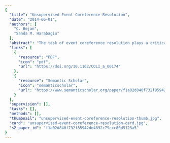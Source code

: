 ```yaml
---
{
  "title": "Unsupervised Event Coreference Resolution",
  "date": "2014-06-01",
  "authors": [
    "C. Bejan",
    "Sanda M. Harabagiu"
  ],
  "abstract": "The task of event coreference resolution plays a critical role in many natural language processing applications such as information extraction, question answering, and topic detection and tracking. In this article, we describe a new class of unsupervised, nonparametric Bayesian models with the purpose of probabilistically inferring coreference clusters of event mentions from a collection of unlabeled documents. In order to infer these clusters, we automatically extract various lexical, syntactic, and semantic features for each event mention from the document collection. Extracting a rich set of features for each event mention allows us to cast event coreference resolution as the task of grouping together the mentions that share the same features (they have the same participating entities, share the same location, happen at the same time, etc.).Some of the most important challenges posed by the resolution of event coreference in an unsupervised way stem from (a) the choice of representing event mentions through a rich set of features and (b) the ability of modeling events described both within the same document and across multiple documents. Our first unsupervised model that addresses these challenges is a generalization of the hierarchical Dirichlet process. This new extension presents the hierarchical Dirichlet process's ability to capture the uncertainty regarding the number of clustering components and, additionally, takes into account any finite number of features associated with each event mention. Furthermore, to overcome some of the limitations of this extension, we devised a new hybrid model, which combines an infinite latent class model with a discrete time series model. The main advantage of this hybrid model stands in its capability to automatically infer the number of features associated with each event mention from data and, at the same time, to perform an automatic selection of the most informative features for the task of event coreference. The evaluation performed for solving both within- and cross-document event coreference shows significant improvements of these models when compared against two baselines for this task.",
  "links": [
    {
      "resource": "PDF",
      "icon": "pdf",
      "url": "https://doi.org/10.1162/COLI_a_00174"
    },
    {
      "resource": "Semantic Scholar",
      "icon": "semanticscholar",
      "url": "https://www.semanticscholar.org/paper/f1a02d840f732f85942de4892c79ccc80d5123a5"
    }
  ],
  "supervision": [],
  "tasks": [],
  "methods": [],
  "thumbnail": "unsupervised-event-coreference-resolution-thumb.jpg",
  "card": "unsupervised-event-coreference-resolution-card.jpg",
  "s2_paper_id": "f1a02d840f732f85942de4892c79ccc80d5123a5"
}
---
```


